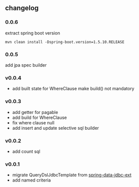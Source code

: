 ## changelog
### 0.0.6
extract spring boot version
```
mvn clean install -Dspring-boot.version=1.5.10.RELEASE
```

### 0.0.5
add jpa spec builder
### v0.0.4
- add built state for WhereClause make build() not mandatory

### v0.0.3
- add getter for pagable
- add build for WhereClause
- fix where clause null
- add insert and update selective sql builder

### v0.0.2
- add count sql

### v0.0.1
- migrate QueryDslJdbcTemplate from [spring-data-jdbc-ext](https://github.com/spring-projects/spring-data-jdbc-ext/tree/1.2.1.RELEASE)
- add named criteria
